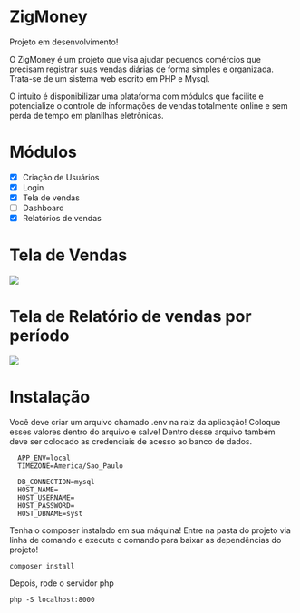 # ZigMoney
Projeto em desenvolvimento!
<p>
O ZigMoney é um projeto que visa ajudar pequenos comércios que precisam registrar suas vendas diárias de forma simples e organizada. Trata-se de um sistema web escrito em PHP e Mysql. 
</p>

<p>
O intuito é disponibilizar uma plataforma com módulos que facilite e potencialize o controle de informações de vendas totalmente online e sem perda de tempo em planilhas eletrônicas. 
</p>

# Módulos
- [x] Criação de Usuários
- [x] Login
- [x] Tela de vendas
- [ ] Dashboard
- [x] Relatórios de vendas

# Tela de Vendas
<img src="https://raw.githubusercontent.com/valdiney/zig/master/prints/tela_de_venda.png"/>

# Tela de Relatório de vendas por período
<img src="https://raw.githubusercontent.com/valdiney/zig/master/prints/tela_de_relatorio_por_periodo.png"/>

# Instalação 
<p>
  Você deve criar um arquivo chamado .env na raiz da aplicação! Coloque esses valores dentro do arquivo e salve!
  Dentro desse arquivo também deve ser colocado as credenciais de acesso ao banco de dados.
</p>

```TEXT
  APP_ENV=local
  TIMEZONE=America/Sao_Paulo

  DB_CONNECTION=mysql
  HOST_NAME=
  HOST_USERNAME=
  HOST_PASSWORD=
  HOST_DBNAME=syst
```

Tenha o composer instalado em sua máquina! Entre na pasta do projeto via linha de comando e execute
o comando para baixar as dependências do projeto!

```TEXT
composer install
```

Depois, rode o servidor php

```TEXT
php -S localhost:8000
```
